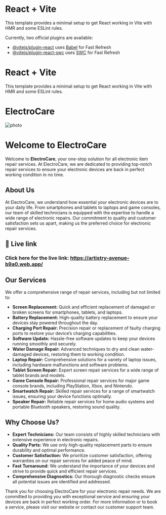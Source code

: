 # React + Vite

This template provides a minimal setup to get React working in Vite with HMR and some ESLint rules.

Currently, two official plugins are available:

- [@vitejs/plugin-react](https://github.com/vitejs/vite-plugin-react/blob/main/packages/plugin-react/README.md) uses [Babel](https://babeljs.io/) for Fast Refresh
- [@vitejs/plugin-react-swc](https://github.com/vitejs/vite-plugin-react-swc) uses [SWC](https://swc.rs/) for Fast Refresh
# React + Vite

This template provides a minimal setup to get React working in Vite with HMR and some ESLint rules.

# ElectroCare

![photo](https://i.ibb.co/gWTT4zM/Screenshot-2024-05-15-153702.png)

# Welcome to ElectroCare

Welcome to **ElectroCare**, your one-stop solution for all electronic item repair services. At ElectroCare, we are dedicated to providing top-notch repair services to ensure your electronic devices are back in perfect working condition in no time.

## About Us

At ElectroCare, we understand how essential your electronic devices are to your daily life. From smartphones and tablets to laptops and game consoles, our team of skilled technicians is equipped with the expertise to handle a wide range of electronic repairs. Our commitment to quality and customer satisfaction sets us apart, making us the preferred choice for electronic repair services.


## 🔗 Live link

### Click here for the live link: https://artistry-avenue-b9a0.web.app/


## Our Services

We offer a comprehensive range of repair services, including but not limited to:

- **Screen Replacement:** Quick and efficient replacement of damaged or broken screens for smartphones, tablets, and laptops.
- **Battery Replacement:** High-quality battery replacement to ensure your devices stay powered throughout the day.
- **Charging Port Repair:** Precision repair or replacement of faulty charging ports to restore your device’s charging capabilities.
- **Software Update:** Hassle-free software updates to keep your devices running smoothly and securely.
- **Water Damage Repair:** Advanced techniques to dry and clean water-damaged devices, restoring them to working condition.
- **Laptop Repair:** Comprehensive solutions for a variety of laptop issues, including hardware malfunctions and software problems.
- **Tablet Screen Repair:** Expert screen repair services for a wide range of tablet brands and models.
- **Game Console Repair:** Professional repair services for major game console brands, including PlayStation, Xbox, and Nintendo.
- **Smartwatch Repair:** Skilled repair services for a range of smartwatch issues, ensuring your device functions optimally.
- **Speaker Repair:** Reliable repair services for home audio systems and portable Bluetooth speakers, restoring sound quality.

## Why Choose Us?

- **Expert Technicians:** Our team consists of highly skilled technicians with extensive experience in electronic repairs.
- **Quality Parts:** We use only high-quality replacement parts to ensure durability and optimal performance.
- **Customer Satisfaction:** We prioritize customer satisfaction, offering warranties on our repair services for added peace of mind.
- **Fast Turnaround:** We understand the importance of your devices and strive to provide quick and efficient repair services.
- **Comprehensive Diagnostics:** Our thorough diagnostic checks ensure all potential issues are identified and addressed.

Thank you for choosing ElectroCare for your electronic repair needs. We are committed to providing you with exceptional service and ensuring your devices are back in perfect working order. For more information or to book a service, please visit our website or contact our customer support team.



